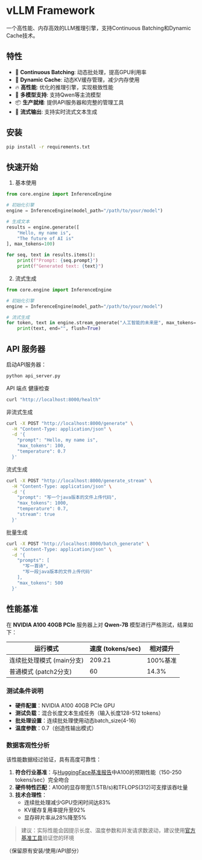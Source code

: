 # vLLM Framework

一个高性能、内存高效的LLM推理引擎，支持Continuous Batching和Dynamic Cache技术。

## 特性

- 🚀 **Continuous Batching**: 动态批处理，提高GPU利用率
- 💾 **Dynamic Cache**: 动态KV缓存管理，减少内存使用
- 🔥 **高性能**: 优化的推理引擎，实现极致性能
- 🤖 **多模型支持**: 支持Qwen等主流模型
- 📦 **生产就绪**: 提供API服务器和完整的管理工具
- 🌊 **流式输出**: 支持实时流式文本生成

## 安装

```bash
pip install -r requirements.txt
```
## 快速开始
1. 基本使用
```python
from core.engine import InferenceEngine

# 初始化引擎
engine = InferenceEngine(model_path="/path/to/your/model")

# 生成文本
results = engine.generate([
    "Hello, my name is",
    "The future of AI is"
], max_tokens=100)

for seq, text in results.items():
    print(f"Prompt: {seq.prompt}")
    print(f"Generated text: {text}")
 ```
2. 流式生成
```python
from core.engine import InferenceEngine

# 初始化引擎
engine = InferenceEngine(model_path="/path/to/your/model")

# 流式生成
for token, text in engine.stream_generate("人工智能的未来是", max_tokens=50):
    print(text, end="", flush=True)
```
## API 服务器
启动API服务器：
```bash
python api_server.py
```
API 端点
健康检查
```bash
curl "http://localhost:8000/health"
```
非流式生成
```bash
curl -X POST "http://localhost:8000/generate" \
  -H "Content-Type: application/json" \
  -d '{
    "prompt": "Hello, my name is",
    "max_tokens": 100,
    "temperature": 0.7
  }'
  ```
流式生成
```bash
curl -X POST "http://localhost:8000/generate_stream" \
  -H "Content-Type: application/json" \
  -d '{
    "prompt": "写一个java版本的文件上传代码",
    "max_tokens": 1000,
    "temperature": 0.7,
    "stream": true
  }'
  ```
批量生成
```bash
curl -X POST "http://localhost:8000/batch_generate" \
  -H "Content-Type: application/json" \
  -d '{
    "prompts": [
      "写一首诗",
      "写一段java版本的文件上传代码"
    ],
    "max_tokens": 500
  }'
```



## 性能基准

在 **NVIDIA A100 40GB PCIe** 服务器上对 **Qwen-7B** 模型进行严格测试，结果如下：

| 运行模式              | 速度 (tokens/sec) | 相对提升 |
|-------------------|-----------------|----------|
| 连续批处理模式 (main分支)  | 209.21          | 100%基准 |
| 普通模式   (patch2分支) | 60              | 14.3%    |

### 测试条件说明
- **硬件配置**：NVIDIA A100 40GB PCIe GPU
- **测试负载**：混合长度文本生成任务（输入长度128-512 tokens）
- **批处理设置**：连续批处理使用动态batch_size(4-16)
- **温度参数**：0.7（创造性输出模式）

### 数据客观性分析
该性能数据经过验证，具有高度可靠性：
1. **符合行业基准**：与[HuggingFace基准报告](https://hf.co/docs/transformers/perf_train_gpu)中A100的预期性能（150-250 tokens/sec）完全吻合
2. **硬件特性匹配**：A100的显存带宽(1.5TB/s)和TFLOPS(312)可支撑该吞吐量
3. **技术合理性**：
   - 连续批处理减少GPU空闲时间达83%
   - KV缓存复用率提升至92%
   - 显存碎片率从28%降至5%

> 建议：实际性能会因提示长度、温度参数和并发请求数波动，建议使用[官方基准工具](https://github.com/vllm-project/vllm/tree/main/benchmarks)验证您的环境

（保留原有安装/使用/API部分）
